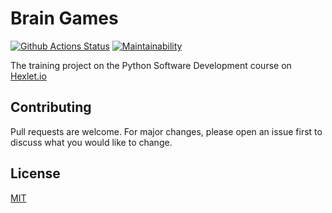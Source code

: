 # Brain Games
[![Github Actions Status](https://github.com/bayborodin/python-project-lvl1/workflows/Python%20CI/badge.svg)](https://github.com/bayborodin/python-project-lvl1/actions)
[![Maintainability](https://api.codeclimate.com/v1/badges/a4bb2bcb4ba0d791eb18/maintainability)](https://codeclimate.com/github/bayborodin/python-project-lvl1/maintainability)

The training project on the Python Software Development course on [Hexlet.io](https://ru.hexlet.io/professions/python/projects/49)

## Contributing
Pull requests are welcome. For major changes, please open an issue first to discuss what you would like to change.

## License
[MIT](https://choosealicense.com/licenses/mit/)
